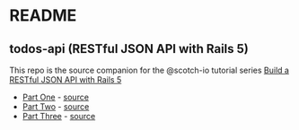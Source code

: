 # README

## todos-api (RESTful JSON API with Rails 5)

This repo is the source companion for the @scotch-io tutorial series [Build a RESTful JSON API with Rails 5](https://scotch.io/tutorials/build-a-restful-json-api-with-rails-5-part-one)

* [Part One](https://scotch.io/tutorials/build-a-restful-json-api-with-rails-5-part-one) - [source](https://github.com/akabiru/todos-api/tree/part-one)
* [Part Two](https://scotch.io/tutorials/build-a-restful-json-api-with-rails-5-part-two) - [source](https://github.com/akabiru/todos-api/tree/part-two)
* [Part Three](https://scotch.io/tutorials/build-a-restful-json-api-with-rails-5-part-three) - [source](https://github.com/akabiru/todos-api/tree/part-three)
